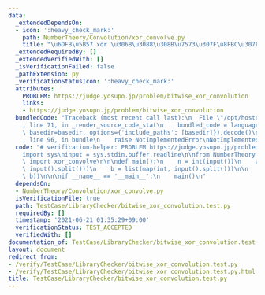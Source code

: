 ```yaml
---
data:
  _extendedDependsOn:
  - icon: ':heavy_check_mark:'
    path: NumberTheory/Convolution/xor_convolve.py
    title: "\u6DFB\u5B57 xor \u306B\u3088\u308B\u7573\u307F\u8FBC\u307F"
  _extendedRequiredBy: []
  _extendedVerifiedWith: []
  _isVerificationFailed: false
  _pathExtension: py
  _verificationStatusIcon: ':heavy_check_mark:'
  attributes:
    PROBLEM: https://judge.yosupo.jp/problem/bitwise_xor_convolution
    links:
    - https://judge.yosupo.jp/problem/bitwise_xor_convolution
  bundledCode: "Traceback (most recent call last):\n  File \"/opt/hostedtoolcache/Python/3.10.1/x64/lib/python3.10/site-packages/onlinejudge_verify/documentation/build.py\"\
    , line 71, in _render_source_code_stat\n    bundled_code = language.bundle(stat.path,\
    \ basedir=basedir, options={'include_paths': [basedir]}).decode()\n  File \"/opt/hostedtoolcache/Python/3.10.1/x64/lib/python3.10/site-packages/onlinejudge_verify/languages/python.py\"\
    , line 96, in bundle\n    raise NotImplementedError\nNotImplementedError\n"
  code: "# verification-helper: PROBLEM https://judge.yosupo.jp/problem/bitwise_xor_convolution\n\
    import sys\ninput = sys.stdin.buffer.readline\n\nfrom NumberTheory.Convolution.xor_convolve\
    \ import xor_convolve\n\n\ndef main():\n    n = int(input())\n    a = list(map(int,\
    \ input().split()))\n    b = list(map(int, input().split()))\n\n    print(*xor_convolve(a,\
    \ b))\n\n\nif __name__ == '__main__':\n    main()\n"
  dependsOn:
  - NumberTheory/Convolution/xor_convolve.py
  isVerificationFile: true
  path: TestCase/LibraryChecker/bitwise_xor_convolution.test.py
  requiredBy: []
  timestamp: '2021-06-21 01:35:29+09:00'
  verificationStatus: TEST_ACCEPTED
  verifiedWith: []
documentation_of: TestCase/LibraryChecker/bitwise_xor_convolution.test.py
layout: document
redirect_from:
- /verify/TestCase/LibraryChecker/bitwise_xor_convolution.test.py
- /verify/TestCase/LibraryChecker/bitwise_xor_convolution.test.py.html
title: TestCase/LibraryChecker/bitwise_xor_convolution.test.py
---
```

